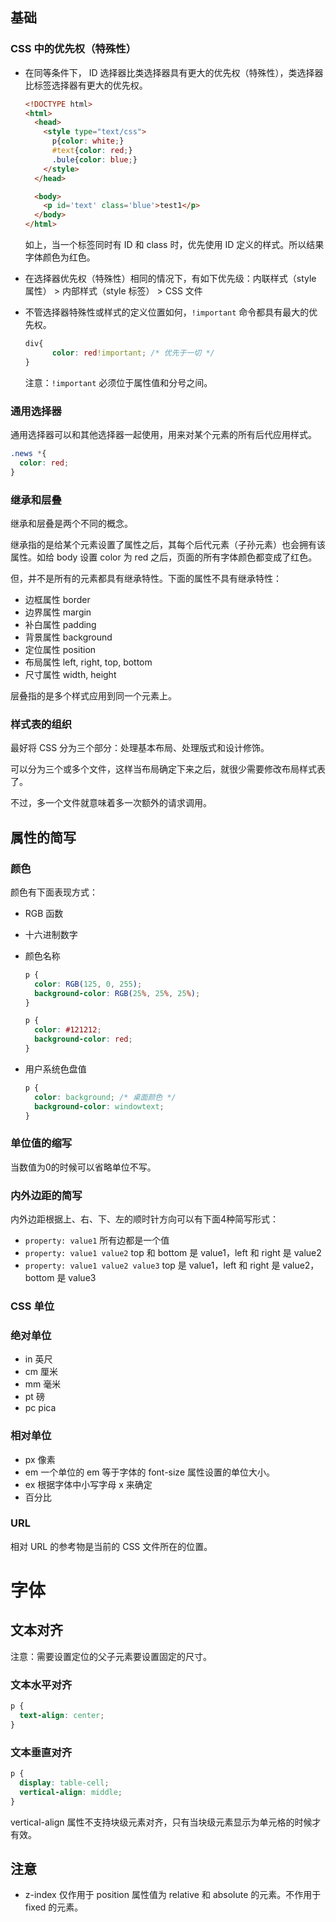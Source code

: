 ## 基础

### CSS 中的优先权（特殊性）

* 在同等条件下， ID 选择器比类选择器具有更大的优先权（特殊性），类选择器比标签选择器有更大的优先权。

  ```html
  <!DOCTYPE html>
  <html>
    <head>
      <style type="text/css">
        p{color: white;}
        #text{color: red;}
        .bule{color: blue;}
      </style>
    </head>

    <body>
      <p id='text' class='blue'>test1</p>
    </body>
  </html>
  ```

  如上，当一个标签同时有 ID  和 class 时，优先使用 ID 定义的样式。所以结果字体颜色为红色。


* 在选择器优先权（特殊性）相同的情况下，有如下优先级：内联样式（style 属性） > 内部样式（style 标签） > CSS 文件

* 不管选择器特殊性或样式的定义位置如何，`!important` 命令都具有最大的优先权。

  ```css
  div{
    	color: red!important; /* 优先于一切 */
  }
  ```

  注意：`!important` 必须位于属性值和分号之间。

### 通用选择器

通用选择器可以和其他选择器一起使用，用来对某个元素的所有后代应用样式。

```css
.news *{
  color: red;
}
```

### 继承和层叠

继承和层叠是两个不同的概念。

继承指的是给某个元素设置了属性之后，其每个后代元素（子孙元素）也会拥有该属性。如给 body 设置 color 为 red 之后，页面的所有字体颜色都变成了红色。

但，并不是所有的元素都具有继承特性。下面的属性不具有继承特性：

* 边框属性 border
* 边界属性 margin
* 补白属性 padding
* 背景属性 background
* 定位属性 position
* 布局属性 left, right, top, bottom
* 尺寸属性 width, height

层叠指的是多个样式应用到同一个元素上。

### 样式表的组织

最好将 CSS 分为三个部分：处理基本布局、处理版式和设计修饰。

可以分为三个或多个文件，这样当布局确定下来之后，就很少需要修改布局样式表了。

不过，多一个文件就意味着多一次额外的请求调用。

## 属性的简写

### 颜色

颜色有下面表现方式：

* RGB 函数


* 十六进制数字

* 颜色名称

  ```css
  p {
    color: RGB(125, 0, 255);
    background-color: RGB(25%, 25%, 25%);
  }

  p {
    color: #121212;
    background-color: red;
  }
  ```

* 用户系统色盘值

  ```css
  p {
    color: background; /* 桌面颜色 */
    background-color: windowtext;
  }
  ```


### 单位值的缩写

当数值为0的时候可以省略单位不写。

### 内外边距的简写

内外边距根据上、右、下、左的顺时针方向可以有下面4种简写形式：

* `property: value1` 所有边都是一个值
* `property: value1 value2` top 和 bottom 是 value1，left 和 right 是 value2
* `property: value1 value2 value3` top 是 value1，left 和 right 是 value2，bottom 是 value3

### CSS 单位

### 绝对单位

* in 英尺
* cm 厘米
* mm 毫米
* pt 磅
* pc pica

### 相对单位

* px 像素
* em 一个单位的 em 等于字体的 font-size 属性设置的单位大小。
* ex 根据字体中小写字母 x 来确定
* 百分比

### URL

相对 URL 的参考物是当前的 CSS 文件所在的位置。

# 字体

## 文本对齐

注意：需要设置定位的父子元素要设置固定的尺寸。

### 文本水平对齐

```css
p {
  text-align: center;
}
```

### 文本垂直对齐

```css
p {
  display: table-cell;
  vertical-align: middle;
}
```

vertical-align 属性不支持块级元素对齐，只有当块级元素显示为单元格的时候才有效。




## 注意

* z-index 仅作用于 position 属性值为 relative 和 absolute 的元素。不作用于 fixed 的元素。

